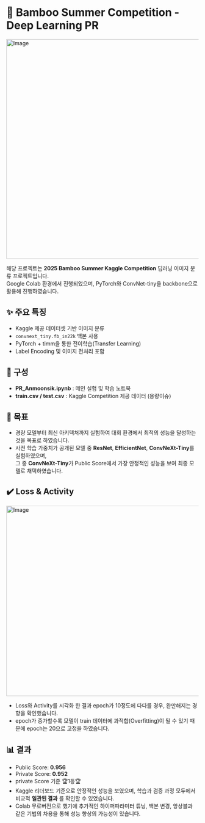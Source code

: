 # 🐼 Bamboo Summer Competition - Deep Learning PR
<img width="828" height="575" alt="Image" src="https://github.com/user-attachments/assets/74eb0581-49d6-4049-9618-fdc086a888ff" />

해당 프로젝트는 **2025 Bamboo Summer Kaggle Competition** 딥러닝 이미지 분류 프로젝트입니다.  
Google Colab 환경에서 진행되었으며, PyTorch와 ConvNet-tiny을 backbone으로 활용해 진행하였습니다.  

## ✨ 주요 특징
- Kaggle 제공 데이터셋 기반 이미지 분류
- `convnext_tiny.fb_in22k` 백본 사용
- PyTorch + timm을 통한 전이학습(Transfer Learning)
- Label Encoding 및 이미지 전처리 포함

## 📂 구성
- **PR_Anmoonsik.ipynb** : 메인 실험 및 학습 노트북  
- **train.csv / test.csv** : Kaggle Competition 제공 데이터  (용량이슈)

## 🎯 목표
- 경량 모델부터 최신 아키텍처까지 실험하여 대회 환경에서 최적의 성능을 달성하는 것을 목표로 하였습니다.  
- 사전 학습 가중치가 공개된 모델 중 **ResNet**, **EfficientNet**, **ConvNeXt-Tiny**를 실험하였으며,  
  그 중 **ConvNeXt-Tiny**가 Public Score에서 가장 안정적인 성능을 보여 최종 모델로 채택하였습니다.

## ✔️ Loss & Activity
<img width="1457" height="498" alt="Image" src="https://github.com/user-attachments/assets/cf41e36d-2b5e-4a89-8d14-74c16b607339" />

- Loss와 Activity를 시각화 한 결과 epoch가 10정도에 다다를 경우, 완만해지는 경향을 확인했습니다.
- epoch가 증가할수록 모델이 train 데이터에 과적합(Overfitting)이 될 수 있기 때문에 epoch는 20으로 고정을 하였습니다.

## 📊 결과
- Public Score: **0.956**
- Private Score: **0.952**
- private Score 기준 🏆1등🏆 
- Kaggle 리더보드 기준으로 안정적인 성능을 보였으며, 학습과 검증 과정 모두에서 비교적 **일관된 결과** 를 확인할 수 있었습니다. 
- Colab 무료버전으로 했기에 추가적인 하이퍼파라미터 튜닝, 백본 변경, 앙상블과 같은 기법의 차용을 통해 성능 향상의 가능성이 있습니다.
